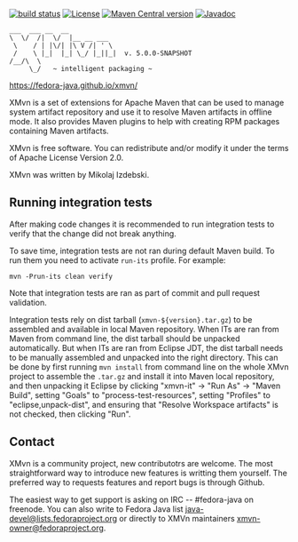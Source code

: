 [![build status](https://img.shields.io/github/actions/workflow/status/fedora-java/xmvn/maven.yml?branch=master)](https://github.com/fedora-java/xmvn/actions/workflows/maven.yml?query=branch%3Amaster)
[![License](https://img.shields.io/github/license/fedora-java/xmvn.svg?label=License)](https://www.apache.org/licenses/LICENSE-2.0)
[![Maven Central version](https://img.shields.io/maven-central/v/org.fedoraproject.xmvn/xmvn.svg?label=Maven%20Central)](https://search.maven.org/artifact/org.fedoraproject.xmvn/xmvn)
[![Javadoc](https://javadoc.io/badge2/org.fedoraproject.xmvn/xmvn/javadoc.svg)](https://javadoc.io/doc/org.fedoraproject.xmvn/xmvn)



    ___  ___ __  __
    \  \/  /|  \/  |__ __ ___
     \    / | |\/| |\ V /| ' \
     /    \ |_|  |_| \_/ |_||_|  v. 5.0.0-SNAPSHOT
    /__/\  \
         \_/   ~ intelligent packaging ~

https://fedora-java.github.io/xmvn/

XMvn is a set of extensions for Apache Maven that can be used to
manage system artifact repository and use it to resolve Maven
artifacts in offline mode. It also provides Maven plugins to help with
creating RPM packages containing Maven artifacts.

XMvn is free software. You can redistribute and/or modify it under the
terms of Apache License Version 2.0.

XMvn was written by Mikolaj Izdebski.


Running integration tests
-------------------------

After making code changes it is recommended to run integration tests
to verify that the change did not break anything.

To save time, integration tests are not ran during default Maven
build.  To run them you need to activate `run-its` profile.  For
example:

    mvn -Prun-its clean verify

Note that integration tests are ran as part of commit and pull request
validation.

Integration tests rely on dist tarball (`xmvn-${version}.tar.gz`) to
be assembled and available in local Maven repository.  When ITs are
ran from Maven from command line, the dist tarball should be unpacked
automatically.  But when ITs are ran from Eclipse JDT, the dist
tarball needs to be manually assembled and unpacked into the right
directory.  This can be done by first running `mvn install` from
command line on the whole XMvn project to assemble the `.tar.gz` and
install it into Maven local repository, and then unpacking it Eclipse
by clicking "xmvn-it" -> "Run As" -> "Maven Build", setting "Goals" to
"process-test-resources", setting "Profiles" to "eclipse,unpack-dist",
and ensuring that "Resolve Workspace artifacts" is not checked, then
clicking "Run".


Contact
-------

XMvn is a community project, new contributotrs are welcome. The most
straightforward way to introduce new features is writting them yourself.
The preferred way to requests features and report bugs is through Github.

The easiest way to get support is asking on IRC -- #fedora-java on freenode.
You can also write to Fedora Java list <java-devel@lists.fedoraproject.org>
or directly to XMVn maintainers <xmvn-owner@fedoraproject.org>.
